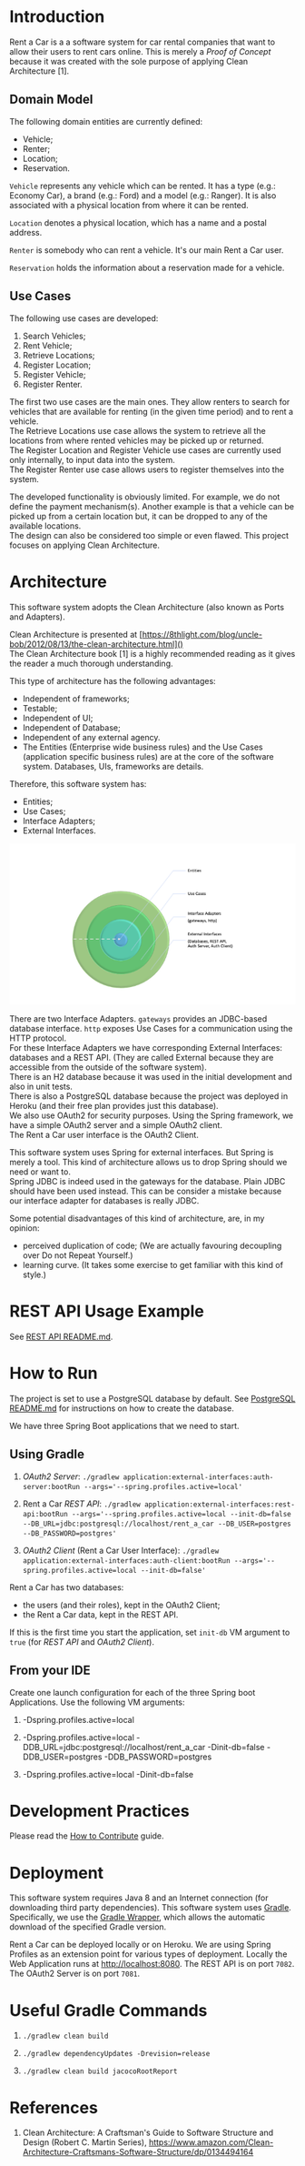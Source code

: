 # Introduction

Rent a Car is a a software system for car rental companies that want to allow their users to rent cars online. This is merely a _Proof of Concept_ because it was created with the sole purpose of applying Clean Architecture [1].  

## Domain Model

The following domain entities are currently defined:

- Vehicle;
- Renter;
- Location;
- Reservation.

`Vehicle` represents any vehicle which can be rented. It has a type (e.g.: Economy Car), a brand (e.g.: Ford) and a model (e.g.: Ranger). It is also associated with a physical location from where it can be rented.

`Location` denotes a physical location, which has a name and a postal address.

`Renter` is somebody who can rent a vehicle. It's our main Rent a Car user.

`Reservation` holds the information about a reservation made for a vehicle. 

## Use Cases

The following use cases are developed:

1. Search Vehicles;
1. Rent Vehicle;
1. Retrieve Locations;
1. Register Location;
1. Register Vehicle;
1. Register Renter.

The first two use cases are the main ones. They allow renters to search for vehicles that are available for renting (in the given time period) and to rent a vehicle.  
The Retrieve Locations use case allows the system to retrieve all the locations from where rented vehicles may be picked up or returned.  
The Register Location and Register Vehicle use cases are currently used only internally, to input data into the system.  
The Register Renter use case allows users to register themselves into the system.

The developed functionality is obviously limited. For example, we do not define the payment mechanism(s). Another example is that a vehicle can be picked up from a certain location but, it can be dropped to any of the available locations.  
The design can also be considered too simple or even flawed. This project focuses on applying Clean Architecture.

# Architecture

This software system adopts the Clean Architecture (also known as Ports and Adapters).

Clean Architecture is presented at [https://8thlight.com/blog/uncle-bob/2012/08/13/the-clean-architecture.html]()  
The Clean Architecture book [1] is a highly recommended reading as it gives the reader a much thorough understanding.

This type of architecture has the following advantages:

- Independent of frameworks;
- Testable;
- Independent of UI;
- Independent of Database;
- Independent of any external agency.
- The Entities (Enterprise wide business rules) and the Use Cases (application specific business rules) are at the core of the software system. Databases, UIs, frameworks are details.

Therefore, this software system has:

- Entities;
- Use Cases;
- Interface Adapters;
- External Interfaces.

![Applied Clean Architecture](./doc/images/applied-clean-architecture.png "Applied Clean Architecture")

There are two Interface Adapters. `gateways` provides an JDBC-based database interface. `http` exposes Use Cases for a communication using the HTTP protocol.  
For these Interface Adapters we have corresponding External Interfaces: databases and a REST API. (They are called External because they are accessible from the outside of the software system).  
There is an H2 database because it was used in the initial development and also in unit tests.  
There is also a PostgreSQL database because the project was deployed in Heroku (and their free plan provides just this database).  
We also use OAuth2 for security purposes. Using the Spring framework, we have a simple OAuth2 server and a simple OAuth2 client.  
The Rent a Car user interface is the OAuth2 Client.

This software system uses Spring for external interfaces. But Spring is merely a tool. This kind of architecture allows us to drop Spring should we need or want to.  
Spring JDBC is indeed used in the gateways for the database. Plain JDBC should have been used instead. This can be consider a mistake because our interface adapter for databases is really JDBC.   

Some potential disadvantages of this kind of architecture, are, in my opinion:

- perceived duplication of code; (We are actually favouring decoupling over Do not Repeat Yourself.)
- learning curve. (It takes some exercise to get familiar with this kind of style.)

# REST API Usage Example

See [REST API README.md](application/external-interfaces/rest-api/README.md).

# How to Run

The project is set to use a PostgreSQL database by default.
See [PostgreSQL README.md](application/external-interfaces/databases/postgresql/README.MD/README.md) for instructions on how to create the database.

We have three Spring Boot applications that we need to start.

## Using Gradle

1. _OAuth2 Server_: `./gradlew application:external-interfaces:auth-server:bootRun --args='--spring.profiles.active=local'`

2. Rent a Car _REST API_: `./gradlew application:external-interfaces:rest-api:bootRun --args='--spring.profiles.active=local --init-db=false --DB_URL=jdbc:postgresql://localhost/rent_a_car --DB_USER=postgres --DB_PASSWORD=postgres'`

3. _OAuth2 Client_ (Rent a Car User Interface): `./gradlew application:external-interfaces:auth-client:bootRun --args='--spring.profiles.active=local --init-db=false'`

Rent a Car has two databases:

- the users (and their roles), kept in the OAuth2 Client;
- the Rent a Car data, kept in the REST API.

If this is the first time you start the application, set `init-db` VM argument to `true` (for _REST API_ and _OAuth2 Client_).

## From your IDE

Create one launch configuration for each of the three Spring boot Applications.
Use the following VM arguments:

1. -Dspring.profiles.active=local

2. -Dspring.profiles.active=local -DDB_URL=jdbc:postgresql://localhost/rent_a_car -Dinit-db=false -DDB_USER=postgres -DDB_PASSWORD=postgres

3. -Dspring.profiles.active=local -Dinit-db=false

# Development Practices

Please read the [How to Contribute](./CONTRIBUTING.MD) guide.

# Deployment

This software system requires Java 8 and an Internet connection (for downloading third party dependencies).
This software system uses [Gradle](https://gradle.org/). Specifically, we use the [Gradle Wrapper](https://docs.gradle.org/current/userguide/gradle_wrapper.html), which allows the automatic download of the specified Gradle version.

Rent a Car can be deployed locally or on Heroku.
We are using Spring Profiles as an extension point for various types of deployment.
Locally the Web Application runs at [http://localhost:8080](http://localhost:8080). The REST API is on port `7082`. The OAuth2 Server is on port `7081`.

# Useful Gradle Commands

1. `./gradlew clean build`

2. `./gradlew dependencyUpdates -Drevision=release`

3. `./gradlew clean build jacocoRootReport`

# References

1. Clean Architecture: A Craftsman's Guide to Software Structure and Design (Robert C. Martin Series), https://www.amazon.com/Clean-Architecture-Craftsmans-Software-Structure/dp/0134494164

